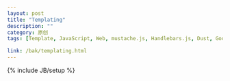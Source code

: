 ```yaml
---
layout: post
title: "Templating"
description: ""
category: 原创
tags: [Template, JavaScript, Web, mustache.js, Handlebars.js, Dust, Google Closure Templates, Micro-Templating, Underscore Templating, doT, EJS, nTenjin, artTemplate, AceTemplate, KISSY xtemplate, Velocity.js, Juicer]

link: /bak/templating.html
---
```

{% include JB/setup %}

